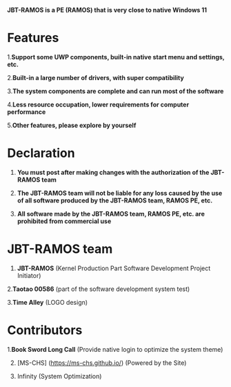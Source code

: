 **JBT-RAMOS is a PE (RAMOS) that is very close to native Windows 11**

# Features

1.**Support some UWP components, built-in native start menu and settings, etc.**

2.**Built-in a large number of drivers, with super compatibility**

3.**The system components are complete and can run most of the software**

4.**Less resource occupation, lower requirements for computer performance**

5.**Other features, please explore by yourself**

# Declaration

1. **You must post after making changes with the authorization of the JBT-RAMOS team**

2. **The JBT-RAMOS team will not be liable for any loss caused by the use of all software produced by the JBT-RAMOS team, RAMOS PE, etc.**

3. **All software made by the JBT-RAMOS team, RAMOS PE, etc. are prohibited from commercial use**

# JBT-RAMOS team

1. **JBT-RAMOS** (Kernel Production Part Software Development Project Initiator)

2.**Taotao 00586** (part of the software development system test)

3.**Time Alley** (LOGO design)

# Contributors

1.**Book Sword Long Call** (Provide native login to optimize the system theme)

2. [MS-CHS] (https://ms-chs.github.io/) (Powered by the Site)

3. Infinity (System Optimization)


